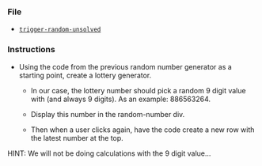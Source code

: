 ### File

* [`trigger-random-unsolved`](../07-TriggerRandom/Unsolved/trigger-random-unsolved.html)

### Instructions

* Using the code from the previous random number generator as a starting point, create a lottery generator.

  * In our case, the lottery number should pick a random 9 digit value with (and always 9 digits). As an example: 886563264.

  * Display this number in the random-number div.

  * Then when a user clicks again, have the code create a new row with the latest number at the top.
  
HINT: We will not be doing calculations with the 9 digit value...